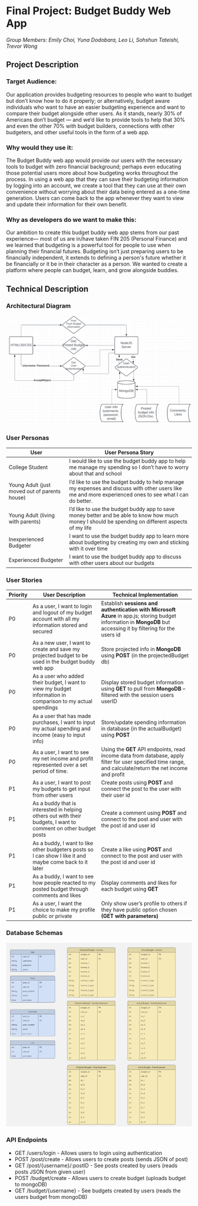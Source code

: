 # Final Project: Budget Buddy Web App
_Group Members: Emily Choi, Yuna Dodobara, Leo Li, Sohshun Tateishi, Trevor Wong_

## Project Description
### Target Audience:
Our application provides budgeting resources to people who want to budget but don’t know how to do it properly; or alternatively, budget aware individuals who want to have an easier budgeting experience and want to compare their budget alongside other users. As it stands, nearly 30% of Americans don’t budget — and we’d like to provide tools to help that 30% and even the other 70% with budget builders, connections with other budgeters, and other useful tools in the form of a web app.

### Why would they use it:
The Budget Buddy web app would provide our users with the necessary tools to budget with zero financial background; perhaps even educating those potential users more about how budgeting works throughout the process. In using a web app that they can save their budgeting information by logging into an account, we create a tool that they can use at their own convenience without worrying about their data being entered as a one-time generation. Users can come back to the app whenever they want to view and update their information for their own benefit.

### Why as developers do we want to make this:
Our ambition to create this budget buddy web app stems from our past experience— most of us are in/have taken FIN 205 (Personal Finance) and we learned that budgeting is a powerful tool for people to use when planning their financial futures. Budgeting isn’t just preparing users to be financially independent, it extends to defining a person's future whether it be financially or it be in their character as a person. We wanted to create a platform where people can budget, learn, and grow alongside buddies.

## Technical Description
### Architectural Diagram
![](diagrams/arch-design.png)

### User Personas
| User | User Persona Story |
| ---- | ------------------ |
| College Student | I would like to use the budget buddy app to help me manage my spending so I don’t have to worry about that and school |
| Young Adult (just moved out of parents house) | I’d like to use the budget buddy to help manage my expenses and discuss with other users like me and more experienced ones to see what I can do better. | 
| Young Adult (living with parents) | I’d like to use the budget buddy app to save money better and be able to know how much money I should be spending on different aspects of my life |
| Inexperienced Budgeter | I want to use the budget buddy app to learn more about budgeting by creating my own and sticking with it over time |
| Experienced Budgeter | I want to use the budget buddy app to discuss with other users about our budgets |

### User Stories
| Priority | User Description | Technical Implementation |
| -------- | ---------------- | ------------------------ |
| P0 | As a user, I want to login and logout of my budget account with all my information stored and secured |Establish **sessions and authentication with Microsoft Azure** in app.js; storing budget information in **MongoDB** but accessing it by filtering for the users id |
| P0 | As a new user, I want to create and save my projected budget to be used in the budget buddy web app | Store projected info in **MongoDB** using **POST** (in the projectedBudget db) |
| P0 | As a user who added their budget, I want to view my budget information in comparison to my actual spendings | Display stored budget information using **GET** to pull from **MongoDB** – filtered with the session users userID |
| P0 | As a user that has made purchases, I want to input my actual spending and income (easy to input info)| Store/update spending information in database (in the actualBudget) using **POST** |
| P0 | As a user, I want to see my net income and profit represented over a set period of time. | Using the **GET** API endpoints, read income data from database, apply filter for user specified time range, and calculate/return the net income and profit |
| P1 | As a user, I want to post my budgets to get input from other users | Create posts using **POST** and connect the post to the user with their user id |
| P1 | As a buddy that is interested in helping others out with their budgets, I want to comment on other budget posts | Create a comment using **POST** and connect to the post and user with the post id and user id |
| P1  | As a buddy, I want to like other budgeters posts so I can show I like it and maybe come back to it later | Create a like using **POST** and connect to the post and user with the post id and user id |
| P1  | As a buddy, I want to see how people reacted to my posted budget through comments and likes | Display comments and likes for each budget using **GET** |
| P1  | As a user, I want the choice to make my profile public or private | Only show user’s profile to others if they have public option chosen **(GET with parameters)** |

### Database Schemas
![](/diagrams/INFO%20441%20Budget%20Buddy.jpg)

### API Endpoints
- GET /users/login - Allows users to login using authentication
- POST /post/create - Allows users to create posts (sends JSON of post)
- GET /post/{username}/:postID - See posts created by users (reads posts JSON from given user)
- POST /budget/create - Allows users to create budget (uploads budget to mongoDB)
- GET /budget/{username} - See budgets created by users (reads the users budget from mongoDB)
